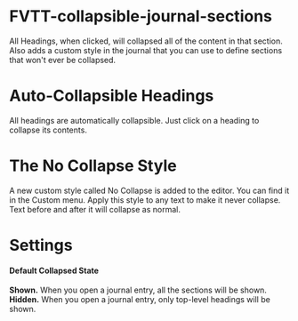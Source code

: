 # FVTT-collapsible-journal-sections
All Headings, when clicked, will collapsed all of the content in that section. Also adds a custom style in the journal that you can use to define sections that won't ever be collapsed.

# Auto-Collapsible Headings
All headings are automatically collapsible. Just click on a heading to collapse its contents.

# The No Collapse Style
A new custom style called No Collapse is added to the editor. You can find it in the Custom menu.
Apply this style to any text to make it never collapse.
Text before and after it will collapse as normal. 

# Settings
#### Default Collapsed State
**Shown.** When you open a journal entry, all the sections will be shown.  
**Hidden.** When you open a journal entry, only top-level headings will be shown.
